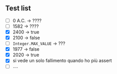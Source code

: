## Test list
-[ ] 0 A.C. -> ????
-[ ] 1582 -> ????
-[X] 2400 -> true
-[X] 2100 -> false
-[ ] `Integer.MAX_VALUE` -> ???
-[X] 1977 -> false
-[X] 2020 -> true
-[X] si vede un solo fallimento quando ho più assert
-[ ] ....
